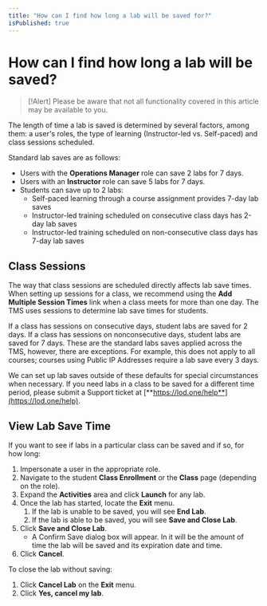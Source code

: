 ```yaml
---
title: "How can I find how long a lab will be saved for?"
isPublished: true
---
```


# How can I find how long a lab will be saved?

> [!Alert] Please be aware that not all functionality covered in this article may be available to you.

The length of time a lab is saved is determined by several factors, among them: a user's roles, the type of learning (Instructor-led vs. Self-paced) and class sessions scheduled.

Standard lab saves are as follows:

- Users with the **Operations Manager** role can save 2 labs for 7 days.
- Users with an **Instructor** role can save 5 labs for 7 days.
- Students can save up to 2 labs:
     - Self-paced learning through a course assignment provides 7-day lab saves 
     - Instructor-led training scheduled on consecutive class days has 2-day lab saves 
     - Instructor-led training scheduled on non-consecutive class days has 7-day lab saves 

## Class Sessions

The way that class sessions are scheduled directly affects lab save times. When setting up sessions for a class, we recommend using the **Add Multiple Session Times** link when a class meets for more than one day. The TMS uses sessions to determine lab save times for students.

If a class has sessions on consecutive days, student labs are saved for 2 days. If a class has sessions on nonconsecutive days, student labs are saved for 7 days. These are the standard labs saves applied across the TMS, however, there are exceptions. For example, this does not apply to all courses; courses using Public IP Addresses require a lab save every 3 days.

We can set up lab saves outside of these defaults for special circumstances when necessary. If you need labs in a class to be saved for a different time period, please submit a Support ticket at [**https://lod.one/help**](https://lod.one/help). 

## View Lab Save Time
If you want to see if labs in a particular class can be saved and if so, for how long:
1. Impersonate a user in the appropriate role. 
1. Navigate to the student **Class Enrollment** or the **Class** page (depending on the role). 
1. Expand the **Activities** area and click **Launch** for any lab. 
1. Once the lab has started, locate the **Exit** menu. 
     1. If the lab is unable to be saved, you will see **End Lab**. 
     1. If the lab is able to be saved, you will see **Save and Close Lab**. 
1. Click **Save and Close Lab**.
     - A Confirm Save dialog box will appear. In it will be the amount of time the lab will be saved and its expiration date and time. 
1. Click **Cancel**. 

To close the lab without saving:
1. Click **Cancel Lab** on the **Exit** menu. 
1. Click **Yes, cancel my lab**.
